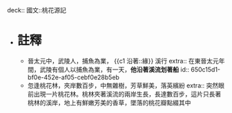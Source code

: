 deck:: 國文::桃花源記

- # 註釋
	- 晉太元中，武陵人，捕魚為業， {{c1 沿著::緣}} 溪行
	  extra:: 在東晉太元年間，武陵有個人以捕魚為業，有一天，**他沿著溪流划著船**
	  id:: 650c15d1-bf0e-452e-af05-cebf0e28b5eb
	- 忽逢桃花林，夾岸數百步，中無雜樹，芳草鮮美，落英繽紛
	  extra:: 突然眼前出現一片桃花林。桃林夾著溪流的兩岸生長，長達數百步，這片只長著桃林的溪岸，地上有鮮嫩芳美的香草，墜落的桃花瓣點綴其中